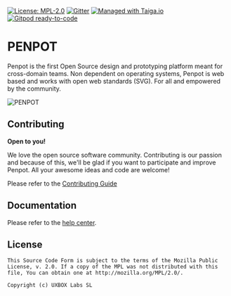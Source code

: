 
[uri_license]: https://www.mozilla.org/en-US/MPL/2.0
[uri_license_image]: https://img.shields.io/badge/MPL-2.0-blue.svg

[![License: MPL-2.0][uri_license_image]][uri_license]
[![Gitter](https://badges.gitter.im/sereno-xyz/community.svg)](https://gitter.im/penpot/community)
[![Managed with Taiga.io](https://img.shields.io/badge/managed%20with-TAIGA.io-709f14.svg)](https://tree.taiga.io/project/penpot/ "Managed with Taiga.io")
[![Gitpod ready-to-code](https://img.shields.io/badge/Gitpod-ready--to--code-blue?logo=gitpod)](https://gitpod.io/#https://github.com/penpot/penpot)


# PENPOT #

Penpot is the first Open Source design and prototyping platform meant
for cross-domain teams. Non dependent on operating systems, Penpot is
web based and works with open web standards (SVG). For all and
empowered by the community.

![PENPOT](https://penpot.app/images/workspace-ui.jpg)


## Contributing ##

**Open to you!**

We love the open source software community. Contributing is our
passion and because of this, we'll be glad if you want to participate
and improve Penpot. All your awesome ideas and code are welcome!

Please refer to the [Contributing Guide](./CONTRIBUTING.md)


## Documentation ##

Please refer to the [help center](https://help.penpot.app).


## License ##

```
This Source Code Form is subject to the terms of the Mozilla Public
License, v. 2.0. If a copy of the MPL was not distributed with this
file, You can obtain one at http://mozilla.org/MPL/2.0/.

Copyright (c) UXBOX Labs SL
```
